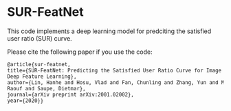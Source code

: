 # SUR-FeatNet

This code implements a deep learning model for predciting the satisfied user ratio (SUR) curve.



Please cite the following paper if you use the code:
<small>
<pre>
@article{sur-featnet,
title={SUR-FeatNet: Predicting the Satisfied User Ratio Curve for Image Compression with <br>Deep Feature Learning},
author={Lin, Hanhe and Hosu, Vlad and Fan, Chunling and Zhang, Yun and Mu, Yuchen and Hamzaoui, <br>Raouf and Saupe, Dietmar},
journal={arXiv preprint arXiv:2001.02002},
year={2020}}
</pre>
</small>
